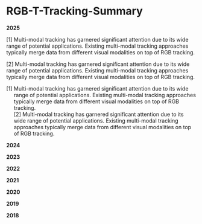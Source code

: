 # RGB-T-Tracking-Summary

**2025**

[1] Multi-modal tracking has garnered significant attention due to its wide range of potential applications. Existing multi-modal tracking approaches typically merge data from different visual modalities on top of RGB tracking.

[2] Multi-modal tracking has garnered significant attention due to its wide range of potential applications. Existing multi-modal tracking approaches typically merge data from different visual modalities on top of RGB tracking.

<p style="margin-left: 20px; text-indent: -20px;">
[1] Multi-modal tracking has garnered significant attention due to its wide range of potential applications. Existing multi-modal tracking approaches typically merge data from different visual modalities on top of RGB tracking.<br>
[2] Multi-modal tracking has garnered significant attention due to its wide range of potential applications. Existing multi-modal tracking approaches typically merge data from different visual modalities on top of RGB tracking.
</p>

**2024**

**2023**

**2022**

**2021**

**2020**

**2019**


**2018**
